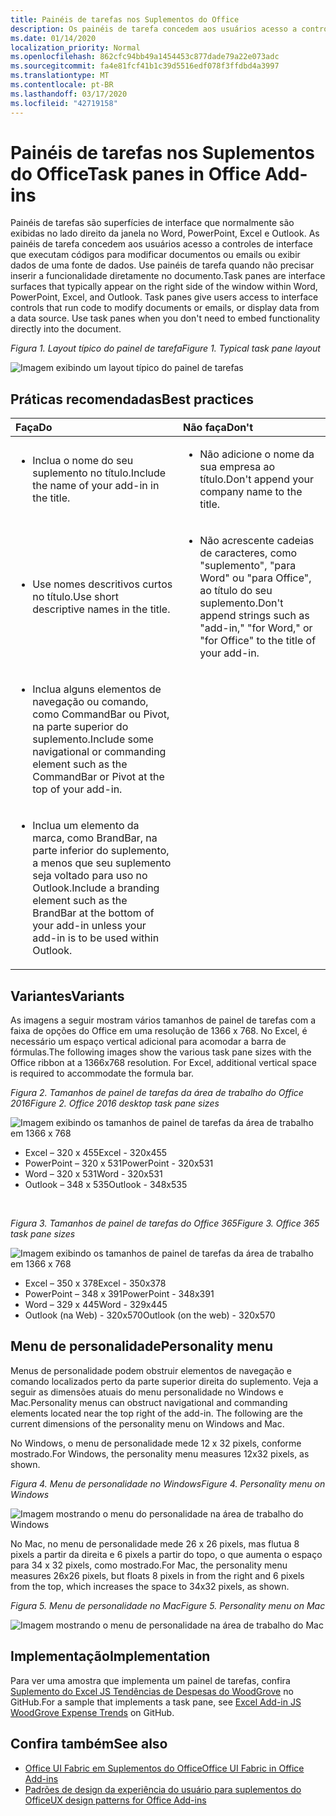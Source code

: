 ```yaml
---
title: Painéis de tarefas nos Suplementos do Office
description: Os painéis de tarefa concedem aos usuários acesso a controles de interface que executam códigos para modificar documentos ou emails ou exibir dados de uma fonte de dados.
ms.date: 01/14/2020
localization_priority: Normal
ms.openlocfilehash: 862cfc94bb49a1454453c877dade79a22e073adc
ms.sourcegitcommit: fa4e81fcf41b1c39d5516edf078f3ffdbd4a3997
ms.translationtype: MT
ms.contentlocale: pt-BR
ms.lasthandoff: 03/17/2020
ms.locfileid: "42719158"
---
```

# <a name="task-panes-in-office-add-ins"></a><span data-ttu-id="ed322-103">Painéis de tarefas nos Suplementos do Office</span><span class="sxs-lookup"><span data-stu-id="ed322-103">Task panes in Office Add-ins</span></span>
 
<span data-ttu-id="ed322-p101">Painéis de tarefas são superfícies de interface que normalmente são exibidas no lado direito da janela no Word, PowerPoint, Excel e Outlook. As painéis de tarefa concedem aos usuários acesso a controles de interface que executam códigos para modificar documentos ou emails ou exibir dados de uma fonte de dados. Use painéis de tarefa quando não precisar inserir a funcionalidade diretamente no documento.</span><span class="sxs-lookup"><span data-stu-id="ed322-p101">Task panes are interface surfaces that typically appear on the right side of the window within Word, PowerPoint, Excel, and Outlook. Task panes give users access to interface controls that run code to modify documents or emails, or display data from a data source. Use task panes when you don't need to embed functionality directly into the document.</span></span>

<span data-ttu-id="ed322-107">*Figura 1. Layout típico do painel de tarefa*</span><span class="sxs-lookup"><span data-stu-id="ed322-107">*Figure 1. Typical task pane layout*</span></span>

![Imagem exibindo um layout típico do painel de tarefas](../images/overview-with-app-task-pane.png)

## <a name="best-practices"></a><span data-ttu-id="ed322-109">Práticas recomendadas</span><span class="sxs-lookup"><span data-stu-id="ed322-109">Best practices</span></span>

|<span data-ttu-id="ed322-110">**Faça**</span><span class="sxs-lookup"><span data-stu-id="ed322-110">**Do**</span></span>|<span data-ttu-id="ed322-111">**Não faça**</span><span class="sxs-lookup"><span data-stu-id="ed322-111">**Don't**</span></span>|
|:-----|:--------|
|<ul><li><span data-ttu-id="ed322-112">Inclua o nome do seu suplemento no título.</span><span class="sxs-lookup"><span data-stu-id="ed322-112">Include the name of your add-in in the title.</span></span></li></ul>|<ul><li><span data-ttu-id="ed322-113">Não adicione o nome da sua empresa ao título.</span><span class="sxs-lookup"><span data-stu-id="ed322-113">Don't append your company name to the title.</span></span></li></ul>|
|<ul><li><span data-ttu-id="ed322-114">Use nomes descritivos curtos no título.</span><span class="sxs-lookup"><span data-stu-id="ed322-114">Use short descriptive names in the title.</span></span></li></ul>|<ul><li><span data-ttu-id="ed322-115">Não acrescente cadeias de caracteres, como "suplemento", "para Word" ou "para Office", ao título do seu suplemento.</span><span class="sxs-lookup"><span data-stu-id="ed322-115">Don't append strings such as "add-in," "for Word," or "for Office" to the title of your add-in.</span></span></li></ul>|
|<ul><li><span data-ttu-id="ed322-116">Inclua alguns elementos de navegação ou comando, como CommandBar ou Pivot, na parte superior do suplemento.</span><span class="sxs-lookup"><span data-stu-id="ed322-116">Include some navigational or commanding element such as the CommandBar or Pivot at the top of your add-in.</span></span></li></ul>||
|<ul><li><span data-ttu-id="ed322-117">Inclua um elemento da marca, como BrandBar, na parte inferior do suplemento, a menos que seu suplemento seja voltado para uso no Outlook.</span><span class="sxs-lookup"><span data-stu-id="ed322-117">Include a branding element such as the BrandBar at the bottom of your add-in unless your add-in is to be used within Outlook.</span></span></li></ul>||


## <a name="variants"></a><span data-ttu-id="ed322-118">Variantes</span><span class="sxs-lookup"><span data-stu-id="ed322-118">Variants</span></span>

<span data-ttu-id="ed322-p102">As imagens a seguir mostram vários tamanhos de painel de tarefas com a faixa de opções do Office em uma resolução de 1366 x 768. No Excel, é necessário um espaço vertical adicional para acomodar a barra de fórmulas.</span><span class="sxs-lookup"><span data-stu-id="ed322-p102">The following images show the various task pane sizes with the Office ribbon at a 1366x768 resolution. For Excel, additional vertical space is required to accommodate the formula bar.</span></span>  

<span data-ttu-id="ed322-121">*Figura 2. Tamanhos de painel de tarefas da área de trabalho do Office 2016*</span><span class="sxs-lookup"><span data-stu-id="ed322-121">*Figure 2. Office 2016 desktop task pane sizes*</span></span>

![Imagem exibindo os tamanhos de painel de tarefas da área de trabalho em 1366 x 768](../images/office-2016-taskpane-sizes.png)

- <span data-ttu-id="ed322-123">Excel – 320 x 455</span><span class="sxs-lookup"><span data-stu-id="ed322-123">Excel - 320x455</span></span>
- <span data-ttu-id="ed322-124">PowerPoint – 320 x 531</span><span class="sxs-lookup"><span data-stu-id="ed322-124">PowerPoint - 320x531</span></span>
- <span data-ttu-id="ed322-125">Word – 320 x 531</span><span class="sxs-lookup"><span data-stu-id="ed322-125">Word - 320x531</span></span>
- <span data-ttu-id="ed322-126">Outlook – 348 x 535</span><span class="sxs-lookup"><span data-stu-id="ed322-126">Outlook - 348x535</span></span>

<br/>

<span data-ttu-id="ed322-127">*Figura 3. Tamanhos de painel de tarefas do Office 365*</span><span class="sxs-lookup"><span data-stu-id="ed322-127">*Figure 3. Office 365 task pane sizes*</span></span>

![Imagem exibindo os tamanhos de painel de tarefas da área de trabalho em 1366 x 768](../images/office-365-taskpane-sizes.png)

- <span data-ttu-id="ed322-129">Excel – 350 x 378</span><span class="sxs-lookup"><span data-stu-id="ed322-129">Excel - 350x378</span></span>
- <span data-ttu-id="ed322-130">PowerPoint – 348 x 391</span><span class="sxs-lookup"><span data-stu-id="ed322-130">PowerPoint - 348x391</span></span>
- <span data-ttu-id="ed322-131">Word – 329 x 445</span><span class="sxs-lookup"><span data-stu-id="ed322-131">Word - 329x445</span></span>
- <span data-ttu-id="ed322-132">Outlook (na Web) - 320x570</span><span class="sxs-lookup"><span data-stu-id="ed322-132">Outlook (on the web) - 320x570</span></span>

## <a name="personality-menu"></a><span data-ttu-id="ed322-133">Menu de personalidade</span><span class="sxs-lookup"><span data-stu-id="ed322-133">Personality menu</span></span>

<span data-ttu-id="ed322-p103">Menus de personalidade podem obstruir elementos de navegação e comando localizados perto da parte superior direita do suplemento. Veja a seguir as dimensões atuais do menu personalidade no Windows e Mac.</span><span class="sxs-lookup"><span data-stu-id="ed322-p103">Personality menus can obstruct navigational and commanding elements located near the top right of the add-in. The following are the current dimensions of the personality menu on Windows and Mac.</span></span>

<span data-ttu-id="ed322-136">No Windows, o menu de personalidade mede 12 x 32 pixels, conforme mostrado.</span><span class="sxs-lookup"><span data-stu-id="ed322-136">For Windows, the personality menu measures 12x32 pixels, as shown.</span></span>

<span data-ttu-id="ed322-137">*Figura 4. Menu de personalidade no Windows*</span><span class="sxs-lookup"><span data-stu-id="ed322-137">*Figure 4. Personality menu on Windows*</span></span>

![Imagem mostrando o menu do personalidade na área de trabalho do Windows](../images/personality-menu-win.png)

<span data-ttu-id="ed322-139">No Mac, no menu de personalidade mede 26 x 26 pixels, mas flutua 8 pixels a partir da direita e 6 pixels a partir do topo, o que aumenta o espaço para 34 x 32 pixels, como mostrado.</span><span class="sxs-lookup"><span data-stu-id="ed322-139">For Mac, the personality menu measures 26x26 pixels, but floats 8 pixels in from the right and 6 pixels from the top, which increases the space to 34x32 pixels, as shown.</span></span>

<span data-ttu-id="ed322-140">*Figura 5. Menu de personalidade no Mac*</span><span class="sxs-lookup"><span data-stu-id="ed322-140">*Figure 5. Personality menu on Mac*</span></span>

![Imagem mostrando o menu de personalidade na área de trabalho do Mac](../images/personality-menu-mac.png)

## <a name="implementation"></a><span data-ttu-id="ed322-142">Implementação</span><span class="sxs-lookup"><span data-stu-id="ed322-142">Implementation</span></span>

<span data-ttu-id="ed322-143">Para ver uma amostra que implementa um painel de tarefas, confira [Suplemento do Excel JS Tendências de Despesas do WoodGrove](https://github.com/OfficeDev/Excel-Add-in-WoodGrove-Expense-Trends) no GitHub.</span><span class="sxs-lookup"><span data-stu-id="ed322-143">For a sample that implements a task pane, see [Excel Add-in JS WoodGrove Expense Trends](https://github.com/OfficeDev/Excel-Add-in-WoodGrove-Expense-Trends) on GitHub.</span></span> 


## <a name="see-also"></a><span data-ttu-id="ed322-144">Confira também</span><span class="sxs-lookup"><span data-stu-id="ed322-144">See also</span></span>

- [<span data-ttu-id="ed322-145">Office UI Fabric em Suplementos do Office</span><span class="sxs-lookup"><span data-stu-id="ed322-145">Office UI Fabric in Office Add-ins</span></span>](office-ui-fabric.md) 
- [<span data-ttu-id="ed322-146">Padrões de design da experiência do usuário para suplementos do Office</span><span class="sxs-lookup"><span data-stu-id="ed322-146">UX design patterns for Office Add-ins</span></span>](../design/ux-design-pattern-templates.md)

